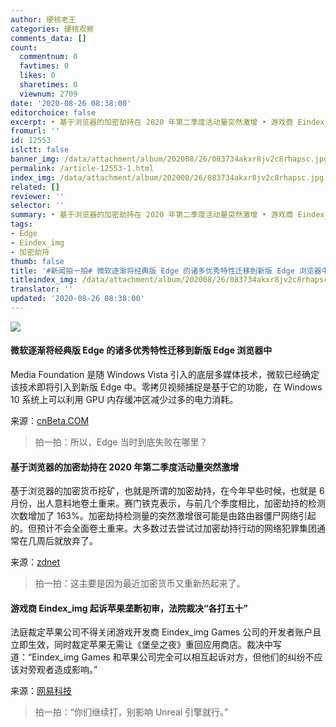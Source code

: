 ```yaml
---
author: 硬核老王
categories: 硬核观察
comments_data: []
count:
  commentnum: 0
  favtimes: 0
  likes: 0
  sharetimes: 0
  viewnum: 2709
date: '2020-08-26 08:38:00'
editorchoice: false
excerpt: • 基于浏览器的加密劫持在 2020 年第二季度活动量突然激增 • 游戏商 Eindex_img 起诉苹果垄断初审，法院裁决“各打五十”
fromurl: ''
id: 12553
islctt: false
banner_img: /data/attachment/album/202008/26/083734akxr8jv2c8rhapsc.jpg
permalink: /article-12553-1.html
index_img: /data/attachment/album/202008/26/083734akxr8jv2c8rhapsc.jpg
related: []
reviewer: ''
selector: ''
summary: • 基于浏览器的加密劫持在 2020 年第二季度活动量突然激增 • 游戏商 Eindex_img 起诉苹果垄断初审，法院裁决“各打五十”
tags:
- Edge
- Eindex_img
- 加密劫持
thumb: false
title: '#新闻拍一拍# 微软逐渐将经典版 Edge 的诸多优秀特性迁移到新版 Edge 浏览器中'
titleindex_img: /data/attachment/album/202008/26/083734akxr8jv2c8rhapsc.jpg
translator: ''
updated: '2020-08-26 08:38:00'
---
```


![](/data/attachment/album/202008/26/083734akxr8jv2c8rhapsc.jpg)


#### 微软逐渐将经典版 Edge 的诸多优秀特性迁移到新版 Edge 浏览器中


Media Foundation 是随 Windows Vista 引入的底层多媒体技术，微软已经确定该技术即将引入到新版 Edge 中。零拷贝视频捕捉是基于它的功能，在 Windows 10 系统上可以利用 GPU 内存缓冲区减少过多的电力消耗。


来源：[cnBeta.COM](https://www.cnbeta.com/articles/tech/1020375.htm "https://www.cnbeta.com/articles/tech/1020375.htm")



> 
> 拍一拍：所以，Edge 当时到底失败在哪里？
> 
> 
> 


#### 基于浏览器的加密劫持在 2020 年第二季度活动量突然激增


基于浏览器的加密货币挖矿，也就是所谓的加密劫持，在今年早些时候，也就是 6 月份，出人意料地卷土重来。赛门铁克表示，与前几个季度相比，加密劫持的检测次数增加了 163%。加密劫持检测量的突然激增很可能是由路由器僵尸网络引起的。但预计不会全面卷土重来。大多数过去尝试过加密劫持行动的网络犯罪集团通常在几周后就放弃了。


来源：[zdnet](https://www.zdnet.com/article/browser-based-cryptojacking-sees-sudden-spike-in-activity-in-q2-2020/ "https://www.zdnet.com/article/browser-based-cryptojacking-sees-sudden-spike-in-activity-in-q2-2020/")



> 
> 拍一拍：这主要是因为最近加密货币又重新热起来了。
> 
> 
> 


#### 游戏商 Eindex_img 起诉苹果垄断初审，法院裁决“各打五十”


法庭裁定苹果公司不得关闭游戏开发商 Eindex_img Games 公司的开发者账户且立即生效，同时裁定苹果无需让《堡垒之夜》重回应用商店。裁决中写道：“Eindex_img Games 和苹果公司完全可以相互起诉对方，但他们的纠纷不应该对旁观者造成影响。”


来源：[网易科技](https://tech.163.com/20/0826/07/FKUKD35C00097U7T.html "https://tech.163.com/20/0826/07/FKUKD35C00097U7T.html")



> 
> 拍一拍：“你们继续打，别影响 Unreal 引擎就行。”
> 
> 
>